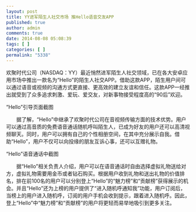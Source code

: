 ```yaml
---
layout: post
title: YY进军陌生人社交市场 推Hello语音交友APP
published: true
author: admin
comments: true
date: 2014-08-08 05:08:39
tags: [ ]
categories: [ ]
permalink: "5338"
---
```

欢聚时代公司（NASDAQ：YY）最近悄然进军陌生人社交领域，已在各大安卓应用市场中推出一款名为“Hello”的陌生人社交APP。借助这款APP，陌生用户间可以通过语音或视频的沟通方式更直接、更高效的建立友谊和信任。这款APP一经推出就受到了众多追求刺激、爱玩、爱交友，对新事物接受程度高的“90后”欢迎。


  



  “Hello”引导页面截图


　　据了解，“Hello”中继承了欢聚时代公司在音视频传输方面的技术优势。用户可以通过高音质的免费语音通话随机呼叫陌生人，已成为好友的用户还可以高清视频聊天。同时，用户可以拥有自己的个性相册空间，在其中充分展示自我。借助“Hello”，用户不仅可以向投缘的朋友互诉心事，还可以互赠礼物。


  



  “Hello”语音通话中截图


　　据“Hello”相关负责人介绍，用户可以在语音通话时自由选择虚拟礼物送给对方，虚拟礼物需要用金币或者钻石购买。根据用户收到礼物和送出礼物的价值排名，排在前100名的用户可以分别登上“Hello”的“魅力榜”和“贡献榜”获得展示的机会。并且“Hello”还为上榜的用户提供了“进入随机呼通知我”功能，用户订阅后，当榜上的用户进入随机呼，订阅的用户手机会收到提示，跟着进入随机呼。因此，登上“Hello”中“魅力榜”和“贡献榜”的用户将更轻而易举地吸引到更多关注。